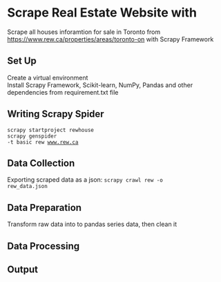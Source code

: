 # Scrape Real Estate Website with

Scrape all houses inforamtion for sale in Toronto from <link>https://www.rew.ca/properties/areas/toronto-on</link> with Scrapy Framework

## Set Up
Create a virtual environment</br>
Install Scrapy Framework, Scikit-learn, NumPy, Pandas and other dependencies from requirement.txt file

## Writing Scrapy Spider
<code>scrapy startproject rewhouse</code> <br>
<code>scrapy genspider -t basic rew www.rew.ca</code>

## Data Collection
Exporting scraped data as a json: <code>scrapy crawl rew -o rew_data.json</code>

## Data Preparation 
Transform raw data into to pandas series data, then clean it

## Data Processing

## Output
